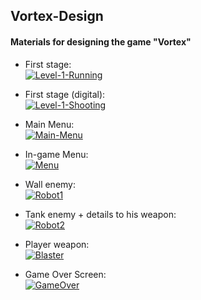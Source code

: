 ## Vortex-Design
#### Materials for designing the game "Vortex"

+ First stage: 
<br><a href="https://ibb.co/XDQZCDz"><img src="https://i.ibb.co/zFMh4FS/Level-1-Running.jpg" alt="Level-1-Running" border="0"></a></br>

+ First stage (digital):
<br><a href="https://ibb.co/72y54wV"><img src="https://i.ibb.co/SRv8rh0/Level-1-Shooting.jpg" alt="Level-1-Shooting" border="0"></a></br>

+ Main Menu:
<br><a href="https://ibb.co/zP5CDc8"><img src="https://i.ibb.co/WB37j9D/Main-Menu.jpg" alt="Main-Menu" border="0"></a></br>

+ In-game Menu:
<br><a href="https://ibb.co/QP729CG"><img src="https://i.ibb.co/K2cM6LH/Menu.jpg" alt="Menu" border="0"></a> </br>

+ Wall enemy: 
<br><a href="https://ibb.co/sK1S1L2"><img src="https://i.ibb.co/9b4X4RN/Robot1.jpg" alt="Robot1" border="0"></a> </br>

+ Tank enemy + details to his weapon:
<br><a href="https://ibb.co/FmjbsFW"><img src="https://i.ibb.co/zQ0h8z5/Robot2.jpg" alt="Robot2" border="0"></a> </br>

+ Player weapon:
<br><a href="https://ibb.co/sw7CvVb"><img src="https://i.ibb.co/PhkMZ6F/Blaster.jpg" alt="Blaster" border="0"></a> </br>

+ Game Over Screen:
<br><a href="https://ibb.co/xCGRm5m"><img src="https://i.ibb.co/mDtMvzv/GameOver.jpg" alt="GameOver" border="0"></a> </br>
